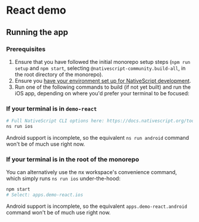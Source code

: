 # React demo

## Running the app

### Prerequisites

1. Ensure that you have followed the initial monorepo setup steps (`npm run setup` and `npm start`, selecting `@nativescript-community.build-all`, in the root directory of the monorepo).
2. Ensure you [have your environment set up for NativeScript development](https://react-nativescript.netlify.app/docs/getting-started/installation).
3. Run one of the following commands to build (if not yet built) and run the iOS app, depending on where you'd prefer your terminal to be focused:

### If your terminal is in `demo-react`

```sh
# Full NativeScript CLI options here: https://docs.nativescript.org/tooling/docs-cli/start
ns run ios
```

Android support is incomplete, so the equivalent `ns run android` command won't be of much use right now.

### If your terminal is in the root of the monorepo

You can alternatively use the nx workspace's convenience command, which simply runs `ns run ios` under-the-hood:

```sh
npm start
# Select: apps.demo-react.ios
```

Android support is incomplete, so the equivalent `apps.demo-react.android` command won't be of much use right now.